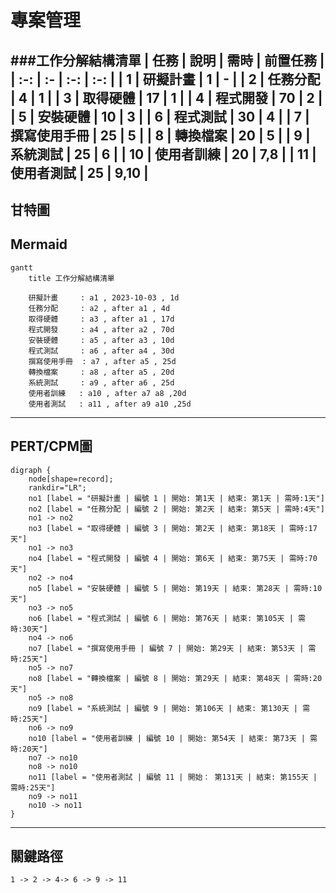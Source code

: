 # 專案管理

###工作分解結構清單
| 任務 | 說明 | 需時 | 前置任務 |
| :-: | :- | :-: | :-: |
| 1 | 研擬計畫 | 1 | - |
| 2 | 任務分配 | 4 | 1 |
| 3 | 取得硬體 | 17 | 1 |
| 4 | 程式開發 | 70 | 2 |
| 5 | 安裝硬體 | 10 | 3 |
| 6 | 程式測試 | 30 | 4 |
| 7 | 撰寫使用手冊 | 25 | 5 |
| 8 | 轉換檔案 | 20 | 5 |
| 9 | 系統測試 | 25 | 6 |
| 10 | 使用者訓練 | 20 | 7,8 |
| 11 | 使用者測試 | 25 | 9,10 |
---
## 甘特圖
## Mermaid
```mermaid
gantt
    title 工作分解結構清單

    研擬計畫     : a1 , 2023-10-03 , 1d
    任務分配     : a2 , after a1 , 4d
    取得硬體     : a3 , after a1 , 17d
    程式開發     : a4 , after a2 , 70d
    安裝硬體     : a5 , after a3 , 10d
    程式測試     : a6 , after a4 , 30d
    撰寫使用手冊  : a7 , after a5 , 25d
    轉換檔案     : a8 , after a5 , 20d
    系統測試     : a9 , after a6 , 25d
    使用者訓練   : a10 , after a7 a8 ,20d
    使用者測試   : a11 , after a9 a10 ,25d
```

---

## PERT/CPM圖
```graphviz
digraph {
	node[shape=record];
	rankdir="LR";
    no1 [label = "研擬計畫 | 編號 1 | 開始: 第1天 | 結束: 第1天 | 需時:1天"]
    no2 [label = "任務分配 | 編號 2 | 開始: 第2天 | 結束: 第5天 | 需時:4天"]
    no1 -> no2
    no3 [label = "取得硬體 | 編號 3 | 開始: 第2天 | 結束: 第18天 | 需時:17天"]
    no1 -> no3
    no4 [label = "程式開發 | 編號 4 | 開始: 第6天 | 結束: 第75天 | 需時:70天"]
    no2 -> no4
    no5 [label = "安裝硬體 | 編號 5 | 開始: 第19天 | 結束: 第28天 | 需時:10天"]
    no3 -> no5
    no6 [label = "程式測試 | 編號 6 | 開始: 第76天 | 結束: 第105天 | 需時:30天"]
    no4 -> no6
    no7 [label = "撰寫使用手冊 | 編號 7 | 開始: 第29天 | 結束: 第53天 | 需時:25天"]
    no5 -> no7
    no8 [label = "轉換檔案 | 編號 8 | 開始: 第29天 | 結束: 第48天 | 需時:20天"]
    no5 -> no8
    no9 [label = "系統測試 | 編號 9 | 開始: 第106天 | 結束: 第130天 | 需時:25天"]
    no6 -> no9
    no10 [label = "使用者訓練 | 編號 10 | 開始: 第54天 | 結束: 第73天 | 需時:20天"]
    no7 -> no10
    no8 -> no10
    no11 [label = "使用者測試 | 編號 11 | 開始： 第131天 | 結束: 第155天 | 需時:25天"]
    no9 -> no11
    no10 -> no11
}
```
---

## 關鍵路徑
```
1 -> 2 -> 4-> 6 -> 9 -> 11